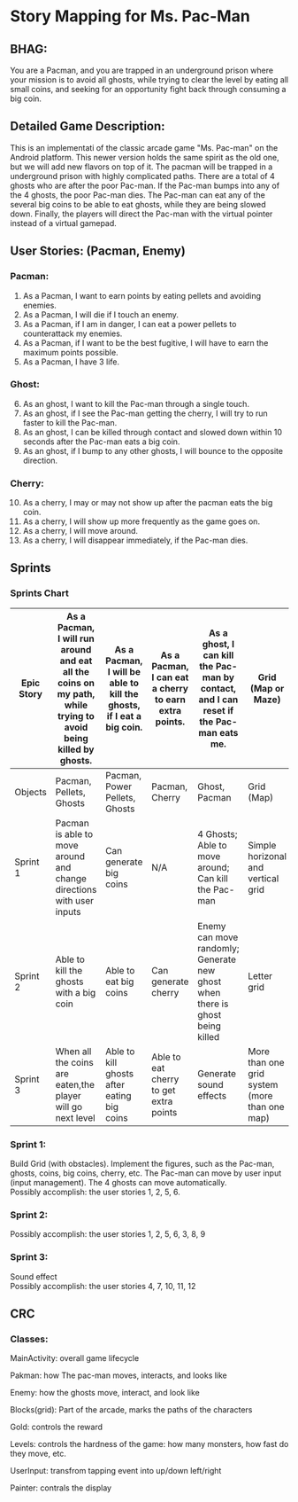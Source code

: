 # Story Mapping for Ms. Pac-Man

## BHAG: 
You are a Pacman, and you are trapped in an underground prison where your mission is to avoid all ghosts, while trying to clear the level by eating all small coins, and seeking for an opportunity fight back through consuming a big coin.

## Detailed Game Description: 
This is an implementati of the classic arcade game "Ms. Pac-man" on the Android platform. This newer version holds the same spirit as the old one, but we will add new flavors on top of it.
The pacman will be trapped in a underground prison with highly complicated paths. There are a total of 4 ghosts who are after the poor Pac-man. If the Pac-man bumps into any of the 4 ghosts, the poor Pac-man dies. The Pac-man can eat any of the several big coins to be able to eat ghosts, while they are being slowed down. Finally, the players will direct the Pac-man with the virtual pointer instead of a virtual gamepad. 


## User Stories: (Pacman, Enemy)
### Pacman: 
1) As a Pacman, I want to earn points by eating pellets and avoiding enemies. 
2) As a Pacman, I will die if I touch an enemy. 
3) As a Pacman, if I am in danger, I can eat a power pellets to counterattack my enemies.
4) As a Pacman, if I want to be the best fugitive, I will have to earn the maximum points possible.
5) As a Pacman, I have 3 life.

### Ghost:
6) As an ghost, I want to kill the Pac-man through a single touch.
7) As an ghost, if I see the Pac-man getting the cherry, I will try to run faster to kill the Pac-man.
8) As an ghost, I can be killed through contact and slowed down within 10 seconds after the Pac-man eats a big coin.
9) As an ghost, if I bump to any other ghosts, I will bounce to the opposite direction.

### Cherry:
10) As a cherry, I may or may not show up after the pacman eats the big coin.
11) As a cherry, I will show up more frequently as the game goes on.
12) As a cherry, I will move around.
13) As a cherry, I will disappear immediately, if the Pac-man dies.

## Sprints 
### Sprints Chart
Epic Story | As a Pacman, I will run around and eat all the coins on my path, while trying to avoid being killed by ghosts.  | As a Pacman, I will be able to kill the ghosts, if I eat a big coin. | As a Pacman, I can eat a cherry to earn extra points.  | As a ghost, I can kill the Pac-man by contact, and I can reset if the Pac-man eats me.  | Grid (Map or Maze) 
--- | --- | --- | --- | --- | ---
Objects | Pacman, Pellets, Ghosts | Pacman, Power Pellets, Ghosts | Pacman, Cherry | Ghost, Pacman | Grid (Map) 
Sprint 1 | Pacman is able to move around and change directions with user inputs | Can generate big coins  | N/A | 4 Ghosts; Able to move around; Can kill the Pac-man | Simple horizonal and vertical grid 
Sprint 2 | Able to kill the ghosts with a big coin | Able to eat big coins | Can generate cherry | Enemy can move randomly; Generate new ghost when there is ghost being killed | Letter grid 
Sprint 3 | When all the coins are eaten,the player will go next level | Able to kill ghosts after eating big coins | Able to eat cherry to get extra points | Generate sound effects | More than one grid system (more than one map) 

### Sprint 1: 
Build Grid (with obstacles). 
Implement the figures, such as the Pac-man, ghosts, coins, big coins, cherry, etc.
The Pac-man can move by user input (input management).
The 4 ghosts can move automatically.  
Possibly accomplish: the user stories 1, 2, 5, 6.

### Sprint 2: 
Possibly accomplish: the user stories 1, 2, 5, 6, 3, 8, 9 

### Sprint 3: 
Sound effect  
Possibly accomplish: the user stories 4, 7, 10, 11, 12

## CRC 
### Classes: 
MainActivity: 	overall game lifecycle

Pakman:  		how The pac-man moves, interacts, and looks like

Enemy:			how the ghosts move, interact, and look like

Blocks(grid):	Part of the arcade, marks the paths of the characters

Gold:			controls the reward

Levels:			controls the hardness of the game: how many monsters, how fast do they move, etc.

UserInput:		transfrom tapping event into up/down left/right

Painter:		contrals the display
